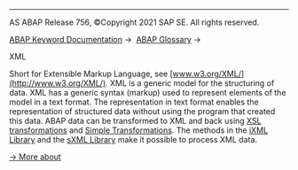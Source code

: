   

* * *

AS ABAP Release 756, ©Copyright 2021 SAP SE. All rights reserved.

[ABAP Keyword Documentation](javascript:call_link\('abenabap.htm'\)) →  [ABAP Glossary](javascript:call_link\('abenabap_glossary.htm'\)) → 

XML

Short for Extensible Markup Language, see [www.w3.org/XML/](http://www.w3.org/XML/). XML is a generic model for the structuring of data. XML has a generic syntax (markup) used to represent elements of the model in a text format. The representation in text format enables the representation of structured data without using the program that created this data. ABAP data can be transformed to XML and back using [XSL transformations](javascript:call_link\('abenxsl_transformation_glosry.htm'\) "Glossary Entry") and [Simple Transformations](javascript:call_link\('abensimple_transformation_glosry.htm'\) "Glossary Entry"). The methods in the [iXML Library](javascript:call_link\('abenixml_library_glosry.htm'\) "Glossary Entry") and the [sXML Library](javascript:call_link\('abensxml_library_glosry.htm'\) "Glossary Entry") make it possible to process XML data.

[→ More about](javascript:call_link\('abenabap_xml.htm'\))